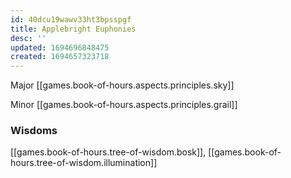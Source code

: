 ```yaml
---
id: 40dcu19wawv33ht3bpsspgf
title: Applebright Euphonies
desc: ''
updated: 1694696848475
created: 1694657323718
---
```


Major [[games.book-of-hours.aspects.principles.sky]]

Minor [[games.book-of-hours.aspects.principles.grail]]

### Wisdoms

[[games.book-of-hours.tree-of-wisdom.bosk]], [[games.book-of-hours.tree-of-wisdom.illumination]]
